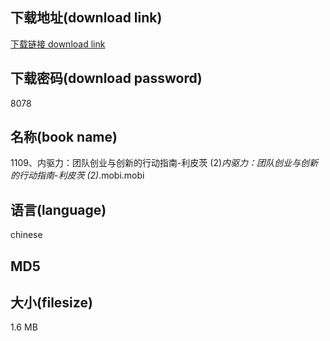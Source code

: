 ## 下载地址(download link)
[下载链接 download link](https://voluble-croquembouche-d321dc.netlify.app/?s=1109%E3%80%81%E5%86%85%E9%A9%B1%E5%8A%9B%EF%BC%9A%E5%9B%A2%E9%98%9F%E5%88%9B%E4%B8%9A%E4%B8%8E%E5%88%9B%E6%96%B0%E7%9A%84%E8%A1%8C%E5%8A%A8%E6%8C%87%E5%8D%97-%E5%88%A9%E7%9A%AE%E8%8C%A8+%282%29_%E5%86%85%E9%A9%B1%E5%8A%9B%EF%BC%9A%E5%9B%A2%E9%98%9F%E5%88%9B%E4%B8%9A%E4%B8%8E%E5%88%9B%E6%96%B0%E7%9A%84%E8%A1%8C%E5%8A%A8%E6%8C%87%E5%8D%97-%E5%88%A9%E7%9A%AE%E8%8C%A8+%282%29_.mobi)

## 下载密码(download password)
8078

## 名称(book name)
1109、内驱力：团队创业与创新的行动指南-利皮茨 (2)_内驱力：团队创业与创新的行动指南-利皮茨 (2)_.mobi.mobi

## 语言(language)
chinese

## MD5


## 大小(filesize)
1.6 MB
